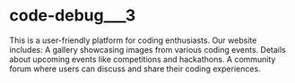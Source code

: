 # code-debug___3
This is a user-friendly platform for coding enthusiasts. Our website includes:  A gallery showcasing images from various coding events.  Details about upcoming events like competitions and hackathons.  A community forum where users can discuss and share their coding experiences.
